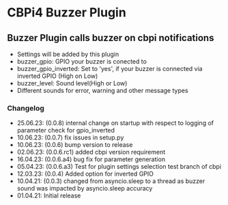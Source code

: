 # CBPi4 Buzzer Plugin

## Buzzer Plugin calls buzzer on cbpi notifications

- Settings will be added by this plugin
- buzzer_gpio: GPIO your buzzer is conected to
- buzzer_gpio_inverted: Set to 'yes', if your buzzer is connected via inverted GPIO (High on Low)
- buzzer_level: Sound level(High or Low)
- Different sounds for error, warning and other message types

### Changelog

- 25.06.23: (0.0.8) internal change on startup with respect to logging of parameter check for gpio_inverted
- 10.06.23: (0.0.7) fix issues in setup.py
- 10.06.23: (0.0.6) bump version to release
- 02.06.23: (0.0.6.rc1) added cbpi version requirement
- 16.04.23: (0.0.6.a4) bug fix for parameter generation
- 05.04.23: (0.0.6.a3) Test for plugin settings selection test branch of cbpi
- 12.03.23: (0.0.4) Added option for inverted GPIO
- 10.04.21: (0.0.3) changed from asyncio.sleep to a thread as buzzer sound was impacted by asyncio.sleep accuracy
- 01.04.21: Initial release
